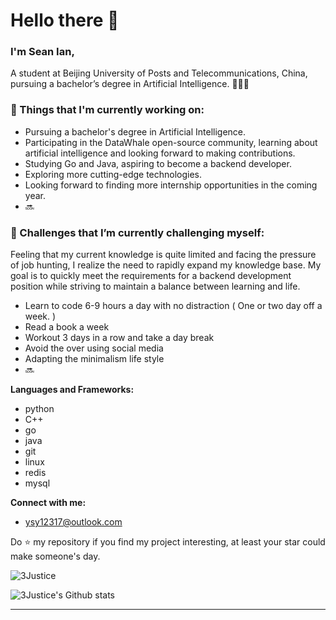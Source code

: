 # Hello there 👋 

### I'm Sean Ian, 

A student at Beijing University of Posts and Telecommunications, China, pursuing a bachelor’s degree in Artificial Intelligence. 👨🏻‍💻 


### 💼  Things that I'm currently working on: 
* Pursuing a bachelor's degree in Artificial Intelligence.
* Participating in the DataWhale open-source community, learning about artificial intelligence and looking forward to making contributions.
* Studying Go and Java, aspiring to become a backend developer.
* Exploring more cutting-edge technologies.  
* Looking forward to finding more internship opportunities in the coming year.
* 🔜

### 🌱 Challenges that I’m currently challenging myself:
Feeling that my current knowledge is quite limited and facing the pressure of job hunting, I realize the need to rapidly expand my knowledge base. My goal is to quickly meet the requirements for a backend development position while striving to maintain a balance between learning and life.

* Learn to code 6-9 hours a day with no distraction ( One or two day off a week. ) 
* Read a book a week
* Workout 3 days in a row and take a day break 
* Avoid the over using social media
* Adapting the minimalism life style
* 🔜

 
 **Languages and Frameworks:**
* python
* C++
* go
* java
* git
* linux
* redis
* mysql

**Connect with me:**
* ysy12317@outlook.com


Do ⭐ my repository if you find my project interesting, at least your star could make someone's day.  

<img src="https://komarev.com/ghpvc/?username=3Justice" alt="3Justice" />

![3Justice's Github stats](https://github-readme-stats.vercel.app/api?username=3Justice&show_icons=true)

---
